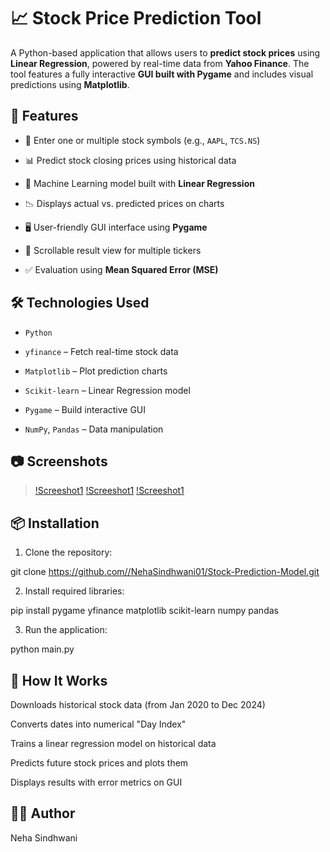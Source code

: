 # 📈 Stock Price Prediction Tool

A Python-based application that allows users to **predict stock prices** using **Linear Regression**, powered by real-time data from **Yahoo Finance**. The tool features a fully interactive **GUI built with Pygame** and includes visual predictions using **Matplotlib**.

## 🚀 Features

- 🔎 Enter one or multiple stock symbols (e.g., `AAPL`, `TCS.NS`)
  
- 📊 Predict stock closing prices using historical data
  
- 🧠 Machine Learning model built with **Linear Regression**
  
- 📉 Displays actual vs. predicted prices on charts
  
- 🖥️ User-friendly GUI interface using **Pygame**
  
- 📂 Scrollable result view for multiple tickers
  
- ✅ Evaluation using **Mean Squared Error (MSE)**
  

## 🛠️ Technologies Used

- `Python`
  
- `yfinance` – Fetch real-time stock data

- `Matplotlib` – Plot prediction charts
  
- `Scikit-learn` – Linear Regression model
  
- `Pygame` – Build interactive GUI
  
- `NumPy`, `Pandas` – Data manipulation


## 📷 Screenshots
>[!Screeshot1](AAPL_char.png)
>[!Screeshot1](MSFT_char.png)
>[!Screeshot1](GOOG_char.png)

## 📦 Installation

1. Clone the repository:

git clone https://github.com//NehaSindhwani01/Stock-Prediction-Model.git

2. Install required libraries:

pip install pygame yfinance matplotlib scikit-learn numpy pandas

3. Run the application:

python main.py

## 🧠 How It Works

Downloads historical stock data (from Jan 2020 to Dec 2024)

Converts dates into numerical "Day Index"

Trains a linear regression model on historical data

Predicts future stock prices and plots them

Displays results with error metrics on GUI

## 🙋‍♀️ Author

Neha Sindhwani

